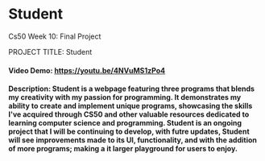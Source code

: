 
# Student
Cs50 Week 10: Final Project

PROJECT TITLE: Student
#### Video Demo:  <https://youtu.be/4NVuMS1zPo4>
#### Description: Student is a webpage featuring three programs that blends my creativity with my passion for programming. It demonstrates my ability to create and implement unique programs, showcasing the skills I've acquired through CS50 and other valuable resources dedicated to learning computer science and programming. Student is an ongoing project that I will be continuing to develop, with futre updates, Student will see improvements made to its UI, functionality, and with the addition of more programs; making a it larger playground for users to enjoy.

